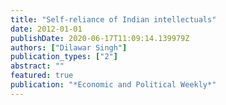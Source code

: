 ```yaml
---
title: "Self-reliance of Indian intellectuals"
date: 2012-01-01
publishDate: 2020-06-17T11:09:14.139979Z
authors: ["Dilawar Singh"]
publication_types: ["2"]
abstract: ""
featured: true
publication: "*Economic and Political Weekly*"
---
```


